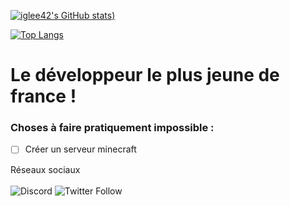 [![iglee42's GitHub stats](https://github-readme-stats.vercel.app/api?username=iglee42&theme=merko&show_icons=true))](https://github.com/anuraghazra/github-readme-stats)


[![Top Langs](https://github-readme-stats.vercel.app/api/top-langs/?username=iglee42&theme=merko&show_icons=true)](https://github.com/anuraghazra/github-readme-stats)

# Le développeur le plus jeune de france !

### Choses à faire pratiquement impossible :

- [ ] Créer un serveur minecraft

Réseaux sociaux<br>
<br>![Discord](https://img.shields.io/discord/475580779565416451?label=Discord&style=for-the-badge)
![Twitter Follow](https://img.shields.io/twitter/follow/iglee42?label=Follow%20me&style=for-the-badge)
